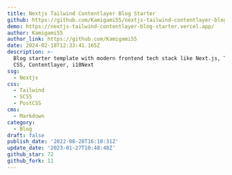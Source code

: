 ```yaml
---
title: Nextjs Tailwind Contentlayer Blog Starter
github: https://github.com/Kamigami55/nextjs-tailwind-contentlayer-blog-starter
demo: https://nextjs-tailwind-contentlayer-blog-starter.vercel.app/
author: Kamigami55
author_link: https://github.com/Kamigami55
date: 2024-02-18T12:33:41.165Z
description: >-
  Blog starter template with modern frontend tech stack like Next.js, Tailwind
  CSS, Contentlayer, i18Next
ssg:
  - Nextjs
css:
  - Tailwind
  - SCSS
  - PostCSS
cms:
  - Markdown
category:
  - Blog
draft: false
publish_date: '2022-08-28T16:10:31Z'
update_date: '2023-01-27T10:48:48Z'
github_star: 72
github_fork: 11
---
```

